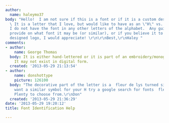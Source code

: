 ```yaml
---
author:
  name: haleymo37
body: "Hello!  I am not sure if this is a font or if it is a custom designed logo.
  \ It is a letter that I love, but would like to have as an \"H\" vs. the E.  Unfortunately,
  I do not have the font in any other letters of the alphabet.  Any guidance you can
  provide on what font it may be (or similar), or if you believe it to be a custom
  designed logo, I would appreciate! \r\n\r\nBest,\r\nHaley "
comments:
- author:
    name: George Thomas
  body: It is either hand-lettered or it is part of an embroidery/monogram font collection.
    It may not exist in digital form.
  created: '2013-05-29 21:13:54'
- author:
    name: donshottype
    picture: 126100
  body: "The decorative part of the letter is a  fleur de lys turned sideways. If
    want a similar symbol for your H try a google search for fonts  fleur de lys.
    Plenty to choose from.\r\nDon"
  created: '2013-05-29 21:36:29'
date: '2013-05-29 19:20:12'
title: Font Identification Help

---
```

